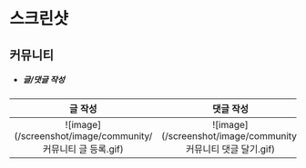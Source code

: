 # 스크린샷

## 커뮤니티

- <h5>글/댓글 작성</h5>

| 글 작성 | 댓글 작성 |
|:----:|:----:|
|![image](/screenshot/image/community/커뮤니티 글 등록.gif)|![image](/screenshot/image/community/커뮤니티 댓글 달기.gif)|

<br/>
